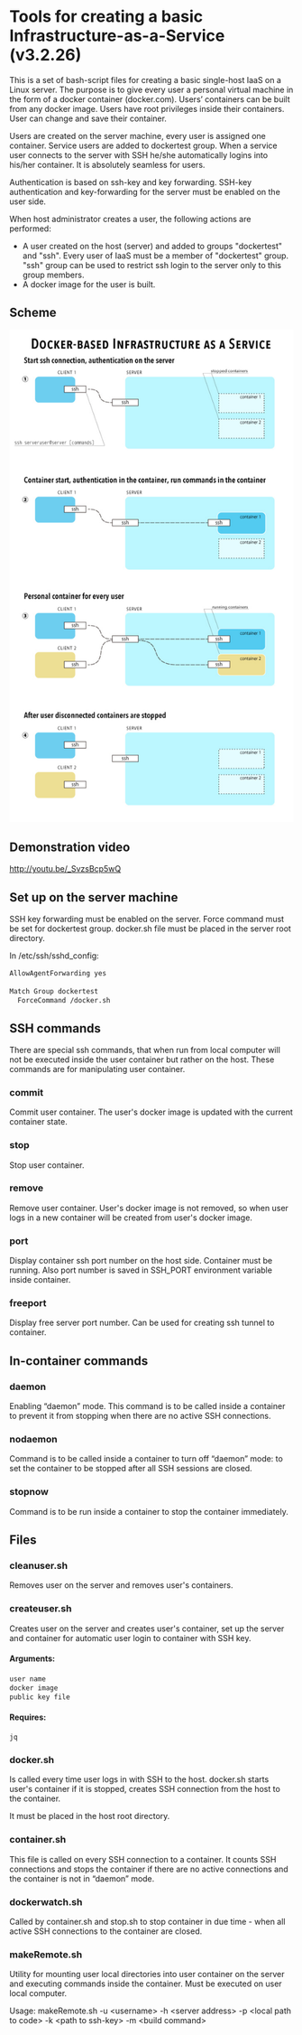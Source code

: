 # Tools for creating a basic Infrastructure-as-a-Service (v3.2.26)

This is a set of bash-script files for creating a basic single-host IaaS on a Linux server. 
The purpose is to give every user a personal virtual machine in the form of a docker container (docker.com). Users’ containers can be built from any docker image. Users have root privileges inside their containers. User can change and save their container. 

Users are created on the server machine, every user is assigned one container. Service users are added to dockertest group. 
When a service user connects to the server with SSH he/she automatically logins into his/her container. It is absolutely seamless for users. 

Authentication is based on ssh-key and key forwarding. SSH-key authentication and key-forwarding for the server must be enabled on the user side. 

When host administrator creates a user, the following actions are performed:
* A user created on the host (server) and added to groups "dockertest" and "ssh". Every user of IaaS must be a member of "dockertest" group. "ssh" group can be used to restrict ssh login to the server only to this group members.
* A docker image for the user is built.


## Scheme

![Scheme](docker-IaaS.jpg)

## Demonstration video

http://youtu.be/_SvzsBcp5wQ


## Set up on the server machine

SSH key forwarding must be enabled on the server. 
Force command must be set for dockertest group.
docker.sh file must be placed in the server root directory.

In /etc/ssh/sshd_config:

```
AllowAgentForwarding yes

Match Group dockertest
  ForceCommand /docker.sh
```

## SSH commands

There are special ssh commands, that when run from local computer will not be executed inside the user container but rather on the host. These commands are for manipulating user container.

### commit

Commit user container. The user's docker image is updated with the current container state.

### stop

Stop user container.

### remove

Remove user container. User's docker image is not removed, so when user logs in a new container will be created from user's docker image. 

### port

Display container ssh port number on the host side. Container must be running. 
Also port number is saved in SSH_PORT environment variable inside container. 

### freeport

Display free server port number. Can be used for creating ssh tunnel to container.

## In-container commands

### daemon

Enabling “daemon” mode. This command is to be called inside a container to prevent it from stopping when there are no active SSH connections.


### nodaemon

Command is to be called inside a container to turn off “daemon” mode: to set the container to be stopped after all SSH sessions are closed.


### stopnow

Command is to be run inside a container to stop the container immediately.


## Files


### cleanuser.sh

Removes user on the server and removes user's containers.



### createuser.sh

Creates user on the server and creates user's container, set up the server and container for automatic user login to container with SSH key. 

#### Arguments:
	user name
	docker image
	public key file
	
	
#### Requires:
	jq


### docker.sh

Is called every time user logs in with SSH to the host.
docker.sh starts user's container if it is stopped, creates SSH connection from the host to the container.

It must be placed in the host root directory. 

### container.sh

This file is called on every SSH connection to a container. It counts SSH connections and stops the container if there are no active connections and the container is not in “daemon” mode. 

### dockerwatch.sh

Called by container.sh and stop.sh to stop container in due time - when all active SSH connections to the container are closed.


### makeRemote.sh

Utility for mounting user local directories into user container on the server and executing commands inside the container. Must be executed on user local computer.

Usage: makeRemote.sh -u \<username> -h \<server address> -p \<local path to code> -k \<path to ssh-key> -m \<build command>


